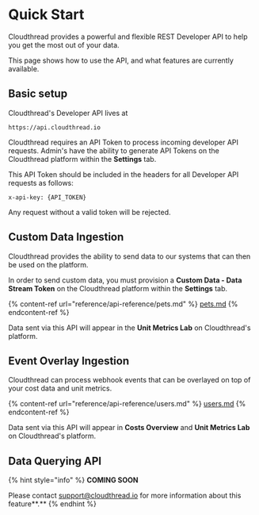 # Quick Start

Cloudthread provides a powerful and flexible REST Developer API to help you get the most out of your data.

This page shows how to use the API, and what features are currently available.

## Basic setup

Cloudthread's Developer API lives at

`https://api.cloudthread.io`

Cloudthread requires an API Token to process incoming developer API requests. Admin's have the ability to generate API Tokens on the Cloudthread platform within the **Settings** tab.

This API Token should be included in the headers for all Developer API requests as follows:

`x-api-key: {API_TOKEN}`

Any request without a valid token will be rejected.

## Custom Data Ingestion

Cloudthread provides the ability to send data to our systems that can then be used on the platform.

In order to send custom data, you must provision a **Custom Data - Data Stream Token** on the Cloudthread platform within the **Settings** tab.

{% content-ref url="reference/api-reference/pets.md" %}
[pets.md](reference/api-reference/pets.md)
{% endcontent-ref %}

Data sent via this API will appear in the **Unit Metrics Lab** on Cloudthread's platform.

## Event Overlay Ingestion

Cloudthread can process webhook events that can be overlayed on top of your cost data and unit metrics.

{% content-ref url="reference/api-reference/users.md" %}
[users.md](reference/api-reference/users.md)
{% endcontent-ref %}

Data sent via this API will appear in **Costs Overview** and **Unit Metrics Lab** on Cloudthread's platform.

## Data Querying API

{% hint style="info" %}
**COMING SOON**

Please contact [support@cloudthread.io](mailto:support@cloudthread.io) for more information about this feature**.**
{% endhint %}
